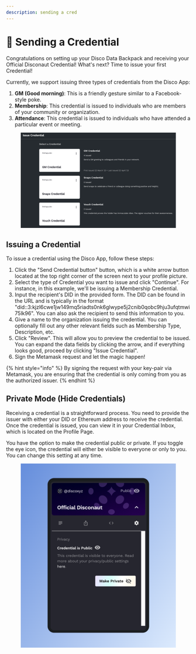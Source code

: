 ```yaml
---
description: sending a cred
---
```


# 📧 Sending a Credential

Congratulations on setting up your Disco Data Backpack and receiving your Official Disconaut Credential! What's next? Time to issue your first Credential!

Currently, we support issuing three types of credentials from the Disco App:

1. **GM (Good morning)**: This is a friendly gesture similar to a Facebook-style poke.
2. **Membership**: This credential is issued to individuals who are members of your community or organization.
3. **Attendance**: This credential is issued to individuals who have attended a particular event or meeting.

<figure><img src="../.gitbook/assets/image (23).png" alt=""><figcaption></figcaption></figure>

## Issuing a Credential

To issue a credential using the Disco App, follow these steps:

1. Click the "Send Credential button" button, which is a white arrow button located at the top right corner of the screen next to your profile picture.
2. Select the type of Credential you want to issue and click "Continue". For instance, in this example, we'll be issuing a Membership Credential.
3. Input the recipient's DID in the provided form. The DID can be found in the URL and is typically in the format "did::3:kjzl6cwe1jw149mq5riadts0nk6glwype5j2cnib0qobc9hju3ufqtmwi75lk96". You can also ask the recipient to send this information to you.
4. Give a name to the organization issuing the credential. You can optionally fill out any other relevant fields such as Membership Type, Description, etc.
5. Click "Review". This will allow you to preview the credential to be issued. You can expand the data fields by clicking the arrow, and if everything looks good, proceed by clicking "Issue Credential".
6. Sign the Metamask request and let the magic happen!

{% hint style="info" %}
By signing the request with your key-pair via Metamask, you are ensuring that the credential is only coming from you as the authorized issuer.
{% endhint %}

## Private Mode (Hide Credentials)

Receiving a credential is a straightforward process. You need to provide the issuer with either your DID or Ethereum address to receive the credential. Once the credential is issued, you can view it in your Credential Inbox, which is located on the Profile Page.

You have the option to make the credential public or private. If you toggle the eye icon, the credential will either be visible to everyone or only to you. You can change this setting at any time.



<figure><img src="../.gitbook/assets/image (6).png" alt=""><figcaption></figcaption></figure>
